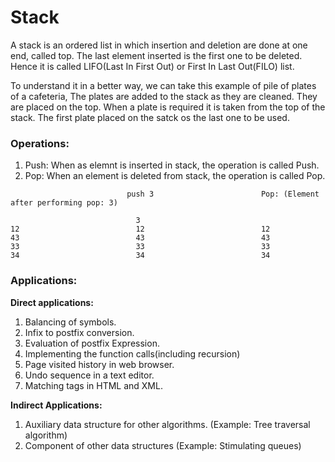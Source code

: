 # Stack
A stack is an ordered list in which insertion and deletion are done at one end, called top. The last element inserted is the first one to be deleted. Hence it is called LIFO(Last In First Out) or First In Last Out(FILO) list.

To understand it in a better way, we can take this example of pile of plates of a cafeteria, The plates are added to the stack as they are cleaned. They are placed on the top. When a plate is required it is taken from the top of the stack. The first plate placed on the satck os the last one to be used.

### Operations:
1. Push: When as elemnt is inserted in stack, the operation is called Push.
2. Pop: When an element is deleted from stack, the operation is called Pop.

```
                          push 3                        Pop: (Element after performing pop: 3)

                            3                             
12                          12                          12
43                          43                          43
33                          33                          33
34                          34                          34
```

### Applications:

**Direct applications:**
1. Balancing of symbols.
2. Infix to postfix conversion.
3. Evaluation of postfix Expression.
4. Implementing the function calls(including recursion)
5. Page visited history in web browser.
6. Undo sequence in a text editor.
7. Matching tags in HTML and XML.

**Indirect Applications:**
1. Auxiliary data structure for other algorithms. (Example: Tree traversal algorithm)
2. Component of other data structures (Example: Stimulating queues)